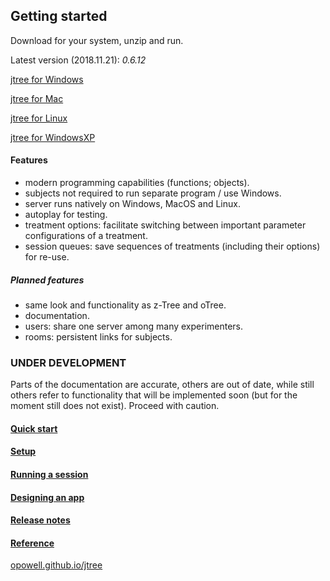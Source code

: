 ## Getting started
Download for your system, unzip and run.

Latest version (2018.11.21): *0.6.12*

<a href='https://github.com/opowell/jtree/raw/master/releases/jtree-win.zip'>jtree for Windows</a>

<a href='https://github.com/opowell/jtree/raw/master/releases/jtree-macos.zip'>jtree for Mac</a>

<a href='https://github.com/opowell/jtree/raw/master/releases/jtree-linux.zip'>jtree for Linux</a>

<a href='https://github.com/opowell/jtree/raw/master/releases/jtree-winxp.zip'>jtree for WindowsXP</a>

#### Features
- modern programming capabilities (functions; objects).
- subjects not required to run separate program / use Windows.
- server runs natively on Windows, MacOS and Linux.
- autoplay for testing.
- treatment options: facilitate switching between important parameter configurations of a treatment.
- session queues: save sequences of treatments (including their options) for re-use.

##### Planned features
- same look and functionality as z-Tree and oTree.
- documentation.
- users: share one server among many experimenters.
- rooms: persistent links for subjects.

### UNDER DEVELOPMENT
Parts of the documentation are accurate, others are out of date, while still others refer to functionality that will be implemented soon (but for the moment still does not exist). Proceed with caution.

#### <a href='https://opowell.github.io/jtree/reference/tutorial-1-quick-start.html'>Quick start</a>

#### <a href='https://opowell.github.io/jtree/reference/tutorial-2-setup.html'>Setup</a>

#### <a href='https://opowell.github.io/jtree/reference/tutorial-3-running-a-session.html'>Running a session</a>

#### <a href='https://opowell.github.io/jtree/reference/tutorial-4-designing-an-app.html'>Designing an app</a>

#### <a href='https://opowell.github.io/jtree/reference/tutorial-7-release-notes.html'>Release notes</a>

#### <a href='https://opowell.github.io/jtree/reference/index.html'>Reference</a>

<a href='https://opowell.github.io/jtree'>opowell.github.io/jtree</a>

